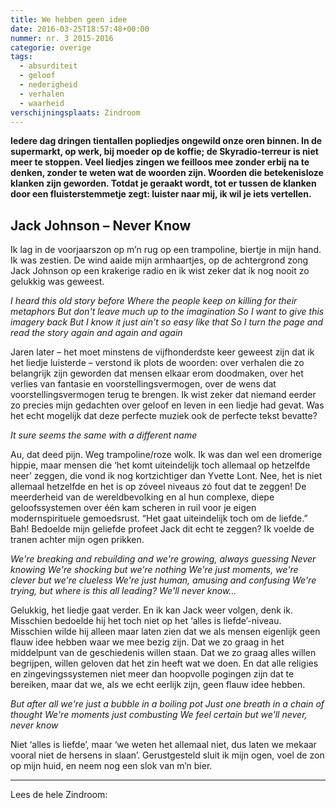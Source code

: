 ```yaml
---
title: We hebben geen idee
date: 2016-03-25T18:57:48+00:00
nummer: nr. 3 2015-2016
categorie: overige
tags:
  - absurditeit
  - geloof
  - nederigheid
  - verhalen
  - waarheid
verschijningsplaats: Zindroom
---
```

**Iedere dag dringen tientallen popliedjes ongewild onze oren binnen. In de supermarkt, op werk, bij moeder op de koffie; de Skyradio-terreur is niet meer te stoppen. Veel liedjes zingen we feilloos mee zonder erbij na te denken, zonder te weten wat de woorden zijn. Woorden die betekenisloze klanken zijn geworden. Totdat je geraakt wordt, tot er tussen de klanken door een fluisterstemmetje zegt: luister naar mij, ik wil je iets vertellen.**

## Jack Johnson – Never Know

Ik lag in de voorjaarszon op m’n rug op een trampoline, biertje in mijn hand. Ik was zestien. De wind aaide mijn armhaartjes, op de achtergrond zong Jack Johnson op een krakerige radio en ik wist zeker dat ik nog nooit zo gelukkig was geweest.

*I heard this old story before
Where the people keep on killing for their metaphors
But don't leave much up to the imagination
So I want to give this imagery back
But I know it just ain't so easy like that
So I turn the page and read the story again and again and again*

Jaren later – het moet minstens de vijfhonderdste keer geweest zijn dat ik het liedje luisterde – verstond ik plots de woorden: over verhalen die zo belangrijk zijn geworden dat mensen elkaar erom doodmaken, over het verlies van fantasie en voorstellingsvermogen, over de wens dat voorstellingsvermogen terug te brengen. Ik wist zeker dat niemand eerder zo precies mijn gedachten over geloof en leven in een liedje had gevat. Was het echt mogelijk dat deze perfecte muziek ook de perfecte tekst bevatte?

*It sure seems the same with a different name*

Au, dat deed pijn. Weg trampoline/roze wolk. Ik was dan wel een dromerige hippie, maar mensen die ‘het komt uiteindelijk toch allemaal op hetzelfde neer’ zeggen, die vond ik nog kortzichtiger dan Yvette Lont. Nee, het is niet allemaal hetzelfde en het is op zóveel niveaus zó fout dat te zeggen! De meerderheid van de wereldbevolking en al hun complexe, diepe geloofssystemen over één kam scheren in ruil voor je eigen modernspirituele gemoedsrust. “Het gaat uiteindelijk toch om de liefde.” Bah! Bedoelde mijn geliefde profeet Jack dit echt te zeggen? Ik voelde de tranen achter mijn ogen prikken.

*We're breaking and rebuilding and we're growing, always guessing 
Never knowing We're shocking but we're nothing 
We're just moments, we're clever but we're clueless 
We're just human, amusing and confusing 
We're trying, but where is this all leading? 
We'll never know…*

Gelukkig, het liedje gaat verder. En ik kan Jack weer volgen, denk ik. Misschien bedoelde hij het toch niet op het ‘alles is liefde’-niveau. Misschien wilde hij alleen maar laten zien dat we als mensen eigenlijk geen flauw idee hebben waar we mee bezig zijn. Dat we zo graag in het middelpunt van de geschiedenis willen staan. Dat we zo graag alles willen begrijpen, willen geloven dat het zin heeft wat we doen. En dat alle religies en zingevingssystemen niet meer dan hoopvolle pogingen zijn dat te bereiken, maar dat we, als we echt eerlijk zijn, geen flauw idee hebben.

*But after all we're just a bubble in a boiling pot 
Just one breath in a chain of thought
We're moments just combusting
We feel certain but we'll never, never know*

Niet ‘alles is liefde’, maar ‘we weten het allemaal niet, dus laten we mekaar vooral niet de hersens in slaan’. Gerustgesteld sluit ik mijn ogen, voel de zon op mijn huid, en neem nog een slok van m’n bier.

---

Lees de hele Zindroom:
<div class="issuuembed" style="width: 525px; height: 371px;" data-configid="21344700/34362183"></div>
<script src="//e.issuu.com/embed.js" async="true" type="text/javascript"></script>